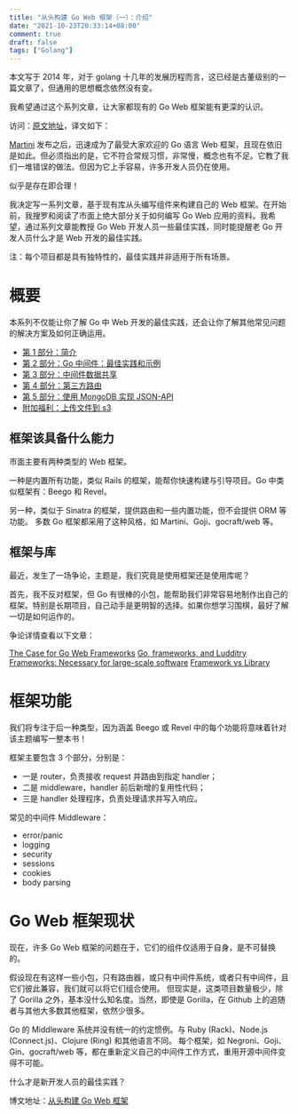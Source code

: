 ```yaml
---
title: "从头构建 Go Web 框架（一）：介绍"
date: "2021-10-23T20:33:14+08:00"
comment: true
draft: false
tags: ["Golang"]
---
```


本文写于 2014 年，对于 golang 十几年的发展历程而言，这已经是古董级别的一篇文章了，但通用的思想概念依然没有变。

我希望通过这个系列文章，让大家都现有的 Go Web 框架能有更深的认识。

访问：[原文地址](https://www.nicolasmerouze.com/build-web-framework-golang)，译文如下：

[Martini](https://github.com/go-martin/martini) 发布之后，迅速成为了最受大家欢迎的 Go 语言 Web 框架，且现在依旧是如此。但必须指出的是，它不符合常规习惯，非常慢，概念也有不足。它教了我们一堆错误的做法。但因为它上手容易，许多开发人员仍在使用。

似乎是存在即合理！

我决定写一系列文章，基于现有库从头编写组件来构建自己的 Web 框架。在开始前，我搜罗和阅读了市面上绝大部分关于如何编写 Go Web 应用的资料。我希望，通过系列文章能教授 Go Web 开发人员一些最佳实践，同时能提醒老 Go 开发人员什么才是 Web 开发的最佳实践。

注：每个项目都是具有独特性的，最佳实践并非适用于所有场景。

# 概要

本系列不仅能让你了解 Go 中 Web 开发的最佳实践，还会让你了解其他常见问题的解决方案及如何正确运用。

- [第 1 部分：简介](https://www.nicolasmerouze.com/build-web-framework-golang)
- [第 2 部分：Go 中间件：最佳实践和示例](https://www.nicolasmerouze.com/middlewares-golang-best-practices-examples)
- [第 3 部分：中间件数据共享](https://www.nicolasmerouze.com/share-values-between-middlewares-context-golang)
- [第 4 部分：第三方路由](https://www.nicolasmerouze.com/guide-routers-golang)
- [第 5 部分：使用 MongoDB 实现 JSON-API](https://www.nicolasmerouze.com/how-to-render-json-api-golang-mongodb)
- [附加福利：上传文件到 s3](https://www.nicolasmerouze.com/file-upload-web-service-golang-s3-aws)

## 框架该具备什么能力

市面主要有两种类型的 Web 框架。

一种是内置所有功能，类似 Rails 的框架，能帮你快速构建与引导项目。Go 中类似框架有：Beego 和 Revel。

另一种，类似于 Sinatra 的框架，提供路由和一些内置功能，但不会提供 ORM 等功能。 多数 Go 框架都采用了这种风格，如 Martini、Goji、gocraft/web 等。

## 框架与库

最近，发生了一场争论，主题是，我们究竟是使用框架还是使用库呢？

首先，我不反对框架，但 Go 有很棒的小包，能帮助我们非常容易地制作出自己的框架。特别是长期项目，自己动手是更明智的选择。如果你想学习围棋，最好了解一切是如何运作的。

争论详情查看以下文章：

[The Case for Go Web Frameworks](https://richardeng.medium.com/the-case-for-go-web-frameworks-a791fcd79d47)
[Go, frameworks, and Ludditry](https://dave.cheney.net/2014/10/26/go-frameworks-and-ludditry)
[Frameworks: Necessary for large-scale software](https://www.evanjones.ca/frameworks-necessary-for-large-scale-software.html)
[Framework vs Library](https://stephensearles.com/framework-vs-library/)

# 框架功能

我们将专注于后一种类型，因为涵盖 Beego 或 Revel 中的每个功能将意味着针对该主题编写一整本书！

框架主要包含 3 个部分，分别是：

- 一是 router，负责接收 request 并路由到指定 handler；
- 二是 middleware，handler 前后新增的复用性代码；
- 三是 handler 处理程序，负责处理请求并写入响应。

常见的中间件 Middleware：

- error/panic
- logging
- security
- sessions
- cookies
- body parsing

# Go Web 框架现状

现在，许多 Go Web 框架的问题在于，它们的组件仅适用于自身，是不可替换的。

假设现在有这样一些小包，只有路由器，或只有中间件系统，或者只有中间件，且它们彼此兼容，我们就可以将它们组合使用。 但现实是，这类项目数量极少，除了 Gorilla 之外，基本没什么知名度。当然，即使是 Gorilla，在 Github 上的追随者与其他大多数其他框架，依然少很多。

Go 的 Middleware 系统并没有统一的约定惯例。与 Ruby (Rack)、Node.js (Connect.js)、Clojure (Ring) 和其他语言不同。 每个框架，如 Negroni、Goji、Gin、gocraft/web 等，都在重新定义自己的中间件工作方式，重用开源中间件变得不可能。

什么才是新开发人员的最佳实践？

博文地址：[从头构建 Go Web 框架](https://www.poloxue.com/posts/2021-10-23-build-your-own-webframework-in-golang/)

